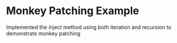 Monkey Patching Example
=======================

Implemented the inject method using both iteration and recursion to demonstrate monkey patching